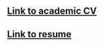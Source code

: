 ## [Link to academic CV](academic_cv/fujimoto_cv.pdf)

## [Link to resume](resume/fujimoto_resume.pdf)